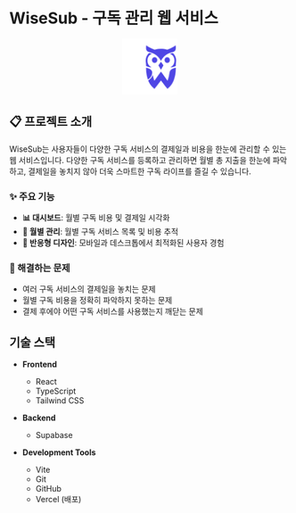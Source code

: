 # WiseSub - 구독 관리 웹 서비스

<div align="center">
  <img src="public/logo.svg" alt="WiseSub Logo" width="100"/>
</div>

## 📋 프로젝트 소개

WiseSub는 사용자들이 다양한 구독 서비스의 결제일과 비용을 한눈에 관리할 수 있는 웹 서비스입니다. 다양한 구독 서비스를 등록하고 관리하면 월별 총 지출을 한눈에 파악하고, 결제일을 놓치지 않아 더욱 스마트한 구독 라이프를 즐길 수 있습니다.

### ✨ 주요 기능

- **📊 대시보드**: 월별 구독 비용 및 결제일 시각화
- **📅 월별 관리**: 월별 구독 서비스 목록 및 비용 추적
- **📱 반응형 디자인**: 모바일과 데스크톱에서 최적화된 사용자 경험

### 🎯 해결하는 문제

- 여러 구독 서비스의 결제일을 놓치는 문제
- 월별 구독 비용을 정확히 파악하지 못하는 문제
- 결제 후에야 어떤 구독 서비스를 사용했는지 깨닫는 문제

## 기술 스택

- **Frontend**
  - React
  - TypeScript
  - Tailwind CSS

- **Backend**
  - Supabase

- **Development Tools**
  - Vite
  - Git
  - GitHub
  - Vercel (배포)
